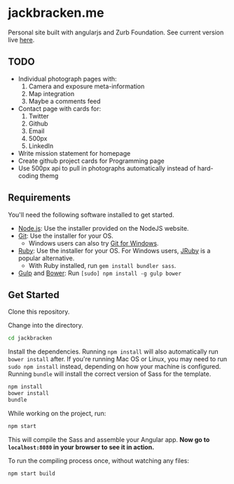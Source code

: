 # jackbracken.me

Personal site built with angularjs and Zurb Foundation. See current version live [here](http://jackbracken.me).

## TODO

* Individual photograph pages with:
  1. Camera and exposure meta-information
  2. Map integration
  3. Maybe a comments feed
* Contact page with cards for:
  1. Twitter
  2. Github
  3. Email
  4. 500px
  5. LinkedIn
* Write mission statement for homepage
* Create github project cards for Programming page
* Use 500px api to pull in photographs automatically instead of hard-coding themg

## Requirements

You'll need the following software installed to get started.

  * [Node.js](http://nodejs.org): Use the installer provided on the NodeJS website.
  * [Git](http://git-scm.com/downloads): Use the installer for your OS.
    * Windows users can also try [Git for Windows](http://git-for-windows.github.io/).
  * [Ruby](https://www.ruby-lang.org/en/): Use the installer for your OS. For Windows users, [JRuby](http://jruby.org/) is a popular alternative.
    * With Ruby installed, run `gem install bundler sass`.
  * [Gulp](http://gulpjs.com/) and [Bower](http://bower.io): Run `[sudo] npm install -g gulp bower`

## Get Started

Clone this repository.

Change into the directory.

```bash
cd jackbracken
```

Install the dependencies. Running `npm install` will also automatically run `bower install` after. If you're running Mac OS or Linux, you may need to run `sudo npm install` instead, depending on how your machine is configured. Running `bundle` will install the correct version of Sass for the template.

```bash
npm install
bower install
bundle
```

While working on the project, run:

```bash
npm start
```

This will compile the Sass and assemble your Angular app. **Now go to `localhost:8080` in your browser to see it in action.**

To run the compiling process once, without watching any files:

```bash
npm start build
```